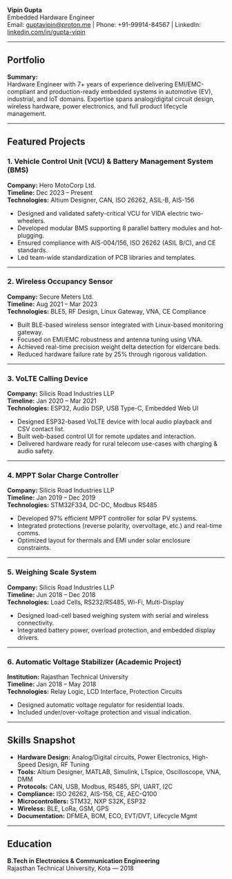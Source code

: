 **Vipin Gupta**  
Embedded Hardware Engineer  
Email: guptavipin@proton.me | Phone: +91-99914-84567 | LinkedIn: [linkedin.com/in/gupta-vipin](https://linkedin.com/in/gupta-vipin)

---

## **Portfolio**  
**Summary:**  
Hardware Engineer with 7+ years of experience delivering EMI/EMC-compliant and production-ready embedded systems in automotive (EV), industrial, and IoT domains. Expertise spans analog/digital circuit design, wireless hardware, power electronics, and full product lifecycle management.

---

## **Featured Projects**

### 1. **Vehicle Control Unit (VCU) & Battery Management System (BMS)**  
**Company:** Hero MotoCorp Ltd.  
**Timeline:** Dec 2023 – Present  
**Technologies:** Altium Designer, CAN, ISO 26262, ASIL-B, AIS-156
- Designed and validated safety-critical VCU for VIDA electric two-wheelers.
- Developed modular BMS supporting 8 parallel battery modules and hot-plugging.
- Ensured compliance with AIS-004/156, ISO 26262 (ASIL B/C), and CE standards.
- Led team-wide standardization of PCB libraries and templates.

---

### 2. **Wireless Occupancy Sensor**  
**Company:** Secure Meters Ltd.  
**Timeline:** Aug 2021 – Mar 2023  
**Technologies:** BLE5, RF Design, Linux Gateway, VNA, CE Compliance
- Built BLE-based wireless sensor integrated with Linux-based monitoring gateway.
- Focused on EMI/EMC robustness and antenna tuning using VNA.
- Achieved real-time precision weight delta detection for eldercare beds.
- Reduced hardware failure rate by 25% through rigorous validation.

---

### 3. **VoLTE Calling Device**  
**Company:** Silicis Road Industries LLP  
**Timeline:** Jan 2020 – Mar 2021  
**Technologies:** ESP32, Audio DSP, USB Type-C, Embedded Web UI
- Designed ESP32-based VoLTE device with local audio playback and CSV contact list.
- Built web-based control UI for remote updates and interaction.
- Delivered hardware ready for rural telecom use-cases with charging & audio safety.

---

### 4. **MPPT Solar Charge Controller**  
**Company:** Silicis Road Industries LLP  
**Timeline:** Jan 2019 – Dec 2019  
**Technologies:** STM32F334, DC-DC, Modbus RS485
- Developed 97% efficient MPPT controller for solar PV systems.
- Integrated protections (reverse polarity, overvoltage, etc.) and real-time comms.
- Optimized layout for thermals and EMI under solar enclosure constraints.

---

### 5. **Weighing Scale System**  
**Company:** Silicis Road Industries LLP  
**Timeline:** Jun 2018 – Dec 2018  
**Technologies:** Load Cells, RS232/RS485, Wi-Fi, Multi-Display
- Designed load-cell based weighing system with serial and wireless connectivity.
- Integrated battery power, overload protection, and embedded display drivers.

---

### 6. **Automatic Voltage Stabilizer (Academic Project)**  
**Institution:** Rajasthan Technical University  
**Timeline:** Jan 2018 – May 2018  
**Technologies:** Relay Logic, LCD Interface, Protection Circuits
- Designed automatic voltage regulator for residential loads.
- Included under/over-voltage protection and visual indication.

---

## **Skills Snapshot**
- **Hardware Design:** Analog/Digital circuits, Power Electronics, High-Speed Design, RF Tuning
- **Tools:** Altium Designer, MATLAB, Simulink, LTspice, Oscilloscope, VNA, DMM
- **Protocols:** CAN, USB, Modbus, RS485, SPI, UART, I2C
- **Compliance:** ISO 26262, AIS-156, CE, AEC-Q100
- **Microcontrollers:** STM32, NXP S32K, ESP32
- **Wireless:** BLE, LoRa, GSM, GPS
- **Documentation:** DFMEA, BOM, ECO, EVT/DVT, Lifecycle Mgmt

---

## **Education**
**B.Tech in Electronics & Communication Engineering**  
Rajasthan Technical University, Kota — 2018
